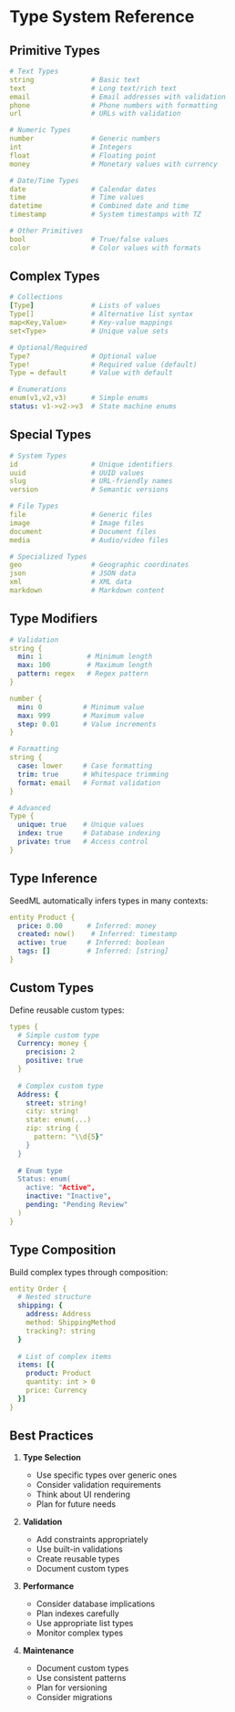 # Type System Reference

## Primitive Types

```yaml
# Text Types
string              # Basic text
text                # Long text/rich text
email               # Email addresses with validation
phone               # Phone numbers with formatting
url                 # URLs with validation

# Numeric Types
number              # Generic numbers
int                 # Integers
float               # Floating point
money               # Monetary values with currency

# Date/Time Types
date                # Calendar dates
time                # Time values
datetime            # Combined date and time
timestamp           # System timestamps with TZ

# Other Primitives
bool                # True/false values
color               # Color values with formats
```

## Complex Types

```yaml
# Collections
[Type]              # Lists of values
Type[]              # Alternative list syntax
map<Key,Value>      # Key-value mappings
set<Type>           # Unique value sets

# Optional/Required
Type?               # Optional value
Type!               # Required value (default)
Type = default      # Value with default

# Enumerations
enum(v1,v2,v3)      # Simple enums
status: v1->v2->v3  # State machine enums
```

## Special Types

```yaml
# System Types
id                  # Unique identifiers
uuid                # UUID values
slug                # URL-friendly names
version             # Semantic versions

# File Types
file                # Generic files
image               # Image files
document            # Document files
media               # Audio/video files

# Specialized Types
geo                 # Geographic coordinates
json                # JSON data
xml                 # XML data
markdown            # Markdown content
```

## Type Modifiers

```yaml
# Validation
string {
  min: 1           # Minimum length
  max: 100         # Maximum length
  pattern: regex   # Regex pattern
}

number {
  min: 0          # Minimum value
  max: 999        # Maximum value
  step: 0.01      # Value increments
}

# Formatting
string {
  case: lower     # Case formatting
  trim: true      # Whitespace trimming
  format: email   # Format validation
}

# Advanced
Type {
  unique: true    # Unique values
  index: true     # Database indexing
  private: true   # Access control
}
```

## Type Inference

SeedML automatically infers types in many contexts:

```yaml
entity Product {
  price: 0.00      # Inferred: money
  created: now()    # Inferred: timestamp
  active: true     # Inferred: boolean
  tags: []         # Inferred: [string]
}
```

## Custom Types

Define reusable custom types:

```yaml
types {
  # Simple custom type
  Currency: money {
    precision: 2
    positive: true
  }
  
  # Complex custom type
  Address: {
    street: string!
    city: string!
    state: enum(...)
    zip: string {
      pattern: "\\d{5}"
    }
  }
  
  # Enum type
  Status: enum(
    active: "Active",
    inactive: "Inactive",
    pending: "Pending Review"
  )
}
```

## Type Composition

Build complex types through composition:

```yaml
entity Order {
  # Nested structure
  shipping: {
    address: Address
    method: ShippingMethod
    tracking?: string
  }
  
  # List of complex items
  items: [{
    product: Product
    quantity: int > 0
    price: Currency
  }]
}
```

## Best Practices

1. **Type Selection**
   - Use specific types over generic ones
   - Consider validation requirements
   - Think about UI rendering
   - Plan for future needs

2. **Validation**
   - Add constraints appropriately
   - Use built-in validations
   - Create reusable types
   - Document custom types

3. **Performance**
   - Consider database implications
   - Plan indexes carefully
   - Use appropriate list types
   - Monitor complex types

4. **Maintenance**
   - Document custom types
   - Use consistent patterns
   - Plan for versioning
   - Consider migrations

